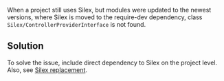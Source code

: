 When a project still uses Silex, but modules were updated to the newest versions, where Silex is moved to the require-dev dependency, class `Silex/ControllerProviderInterface` is not found.

## Solution
To solve the issue, include direct dependency to Silex on the project level. Also, see [Silex replacement](https://documentation.spryker.com/v6/docs/silex-replacement).
